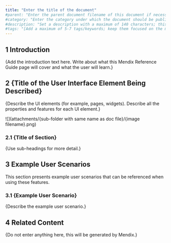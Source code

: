 ```yaml
---
title: "Enter the title of the document"
#parent: "Enter the parent document filename of this document if necessary (for example, "push-notifications")"
#category: "Enter the category under which the document should be published if necessary (for parent pages only; a category example is "Modeler")"
#description: "Set a description with a maximum of 140 characters; this should describe what the goal of the document is, and it can be different from the document introduction; this is optional, and it can be removed"
#tags: "[Add a maximum of 5-7 tags/keywords; keep them focused on the most important topics of the document; each tag should have quotation marks and be separated by a comma, for example: "Samba", "MxCloud", "cloud", "share"; the tags should be enclosed with brackets and quotation marks]"
---
```


## 1 Introduction

{Add the introduction text here. Write about what this Mendix Reference Guide page will cover and what the user will learn.}

## 2 {Title of the User Interface Element Being Described}

{Describe the UI elements (for example, pages, widgets). Describe all the properties and features for each UI element.}

![](attachments/{sub-folder with same name as doc file}/{image filename}.png)

### 2.1 {Title of Section}

{Use sub-headings for more detail.}

## 3 Example User Scenarios

This section presents example user scenarios that can be referenced when using these features.

### 3.1 {Example User Scenario}

{Describe the example user scenario.}

## 4 Related Content

{Do not enter anything here, this will be generated by Mendix.}
